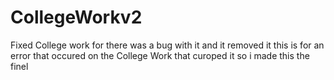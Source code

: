 # CollegeWorkv2
Fixed College work for there was a bug with it and it removed it
this is for an error that occured on the College Work that curoped it so i made this the finel 
